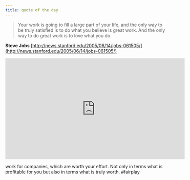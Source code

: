 ```yaml
---
title: quote of the day
---
```


> Your work is going to fill a large part of your life, and the only way to be truly satisfied is to do what you believe is great work. And the only way to do great work is to love what you do.

**Steve Jobs**
[http://news.stanford.edu/2005/06/14/jobs-061505/](http://news.stanford.edu/2005/06/14/jobs-061505/)

<iframe width="560" height="315" src="https://www.youtube.com/embed/UF8uR6Z6KLc" frameborder="0" allow="autoplay; encrypted-media" allowfullscreen></iframe>

work for companies, which are worth your effort. Not only in terms what is profitable for you but also in terms what is truly worth. #fairplay